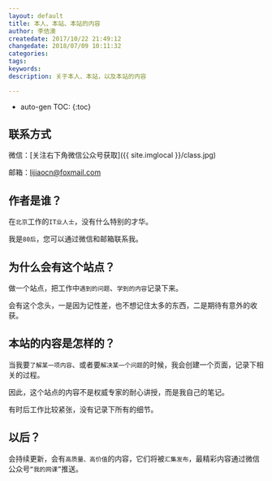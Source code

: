 ```yaml
---
layout: default
title: 本人、本站、本站的内容
author: 李佶澳
createdate: 2017/10/22 21:49:12
changedate: 2018/07/09 10:11:32
categories:
tags:
keywords: 
description: 关于本人、本站，以及本站的内容

---
```


* auto-gen TOC:
{:toc}

## 联系方式

微信：[关注右下角微信公众号获取]({{ site.imglocal }}/class.jpg)

邮箱：[lijiaocn@foxmail.com](mailto:lijiaocn@foxmail.com)

## 作者是谁？

在`北京`工作的`IT业人士`，没有什么特别的才华。

我是`80后`，您可以通过微信和邮箱联系我。

## 为什么会有这个站点？ 

做一个站点，把工作中`遇到的问题`、`学到的内容`记录下来。

会有这个念头，一是因为记性差，也不想记住太多的东西，二是期待有意外的收获。

## 本站的内容是怎样的？

当我要`了解某一项内容`、或者要`解决某一个问题`的时候，我会创建一个页面，记录下相关的过程。

因此，这个站点的内容不是权威专家的耐心讲授，而是我自己的笔记。

有时后工作比较紧张，没有记录下所有的细节。

## 以后？

会持续更新，会有`高质量、高价值`的内容，它们将被`汇集发布`，最精彩内容通过微信公众号`“我的网课”`推送。
